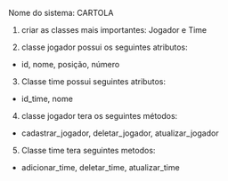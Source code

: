 Nome do sistema: CARTOLA

1. criar as classes mais importantes: Jogador e Time

2. classe jogador possui os seguintes atributos:
- id, nome, posição, número

3. Classe time possui seguintes atributos:
- id_time, nome

4. classe jogador tera os seguintes métodos:
- cadastrar_jogador, deletar_jogador, atualizar_jogador

5. Classe time tera seguintes metodos:
- adicionar_time, deletar_time, atualizar_time